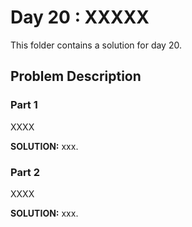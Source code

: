 # Day 20 : XXXXX

This folder contains a solution for day 20.

## Problem Description

### Part 1

XXXX


**SOLUTION:** xxx.

### Part 2

XXXX


**SOLUTION:** xxx.
